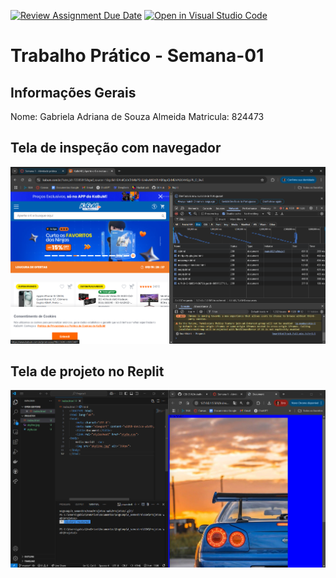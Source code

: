 [![Review Assignment Due Date](https://classroom.github.com/assets/deadline-readme-button-22041afd0340ce965d47ae6ef1cefeee28c7c493a6346c4f15d667ab976d596c.svg)](https://classroom.github.com/a/egWsXDcZ)
[![Open in Visual Studio Code](https://classroom.github.com/assets/open-in-vscode-2e0aaae1b6195c2367325f4f02e2d04e9abb55f0b24a779b69b11b9e10269abc.svg)](https://classroom.github.com/online_ide?assignment_repo_id=18358025&assignment_repo_type=AssignmentRepo)
# Trabalho Prático - Semana-01

## Informações Gerais
Nome: Gabriela Adriana de Souza Almeida
Matricula: 824473

## Tela de inspeção com navegador
![Erro](Imagens/Inspecao.png)

## Tela de projeto no Replit

![Erro](Imagens/HelloWorld.png)
